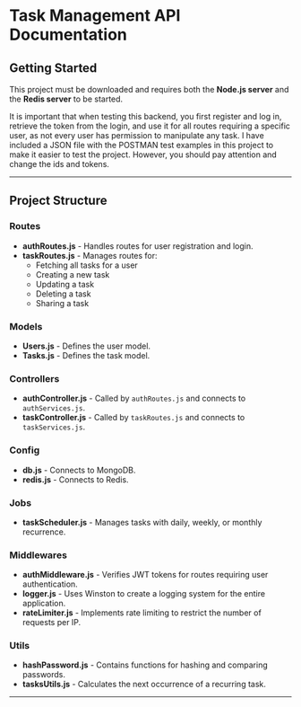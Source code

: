 # Task Management API Documentation

## Getting Started

This project must be downloaded and requires both the **Node.js server** and the **Redis server** to be started.

It is important that when testing this backend, you first register and log in, retrieve the token from the login, and use it for all routes requiring a specific user, as not every user has permission to manipulate any task.
I have included a JSON file with the POSTMAN test examples in this project to make it easier to test the project. However, you should pay attention and change the ids and tokens.

---

## Project Structure

### Routes
- **authRoutes.js** - Handles routes for user registration and login.
- **taskRoutes.js** - Manages routes for:
  - Fetching all tasks for a user
  - Creating a new task
  - Updating a task
  - Deleting a task
  - Sharing a task

### Models
- **Users.js** - Defines the user model.
- **Tasks.js** - Defines the task model.

### Controllers
- **authController.js** - Called by `authRoutes.js` and connects to `authServices.js`.
- **taskController.js** - Called by `taskRoutes.js` and connects to `taskServices.js`.

### Config
- **db.js** - Connects to MongoDB.
- **redis.js** - Connects to Redis.

### Jobs
- **taskScheduler.js** - Manages tasks with daily, weekly, or monthly recurrence.

### Middlewares
- **authMiddleware.js** - Verifies JWT tokens for routes requiring user authentication.
- **logger.js** - Uses Winston to create a logging system for the entire application.
- **rateLimiter.js** - Implements rate limiting to restrict the number of requests per IP.

### Utils
- **hashPassword.js** - Contains functions for hashing and comparing passwords.
- **tasksUtils.js** - Calculates the next occurrence of a recurring task.

---

